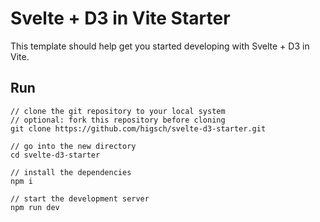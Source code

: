 # Svelte + D3 in Vite Starter

This template should help get you started developing with Svelte + D3 in Vite.

## Run

```
// clone the git repository to your local system
// optional: fork this repository before cloning
git clone https://github.com/higsch/svelte-d3-starter.git

// go into the new directory
cd svelte-d3-starter

// install the dependencies
npm i

// start the development server
npm run dev
```